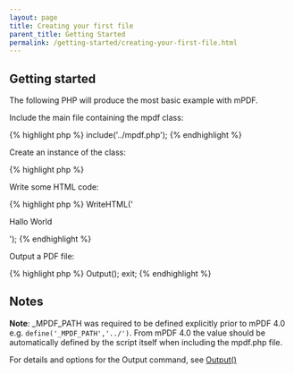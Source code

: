```yaml
---
layout: page
title: Creating your first file
parent_title: Getting Started
permalink: /getting-started/creating-your-first-file.html
---
```


<div id="bpmbook" class="bpmbook" style="direction:ltr;">
<div class="topic_user_field">
<div id="U0">
<h2>Getting started</h2>
<p>The following PHP will produce the most basic example with mPDF.</p>
<p>Include the main file containing the mpdf class:</p>

{% highlight php %}
include('../mpdf.php');
{% endhighlight %}

<p>Create an instance of the class:</p>

{% highlight php %}
<?php

$mpdf=new mPDF();
{% endhighlight %}

<p>Write some HTML code:</p>

{% highlight php %}
<?php

$mpdf->WriteHTML('<p>Hallo World</p>');
{% endhighlight %}

<p>Output a PDF file:</p>

{% highlight php %}
<?php

$mpdf->Output();

exit;
{% endhighlight %}

<h2>Notes</h2>

<div class="alert alert-info" role="alert"><b>Note</b>: <span class="smallblock">_MPDF_PATH</span> was required to be defined explicitly prior to mPDF 4.0 e.g. <code>define('_MPDF_PATH','../')</code>. From mPDF 4.0 the value should be automatically defined by the script itself when including the mpdf.php file.</div>
<p>For details and options for the Output command, see&nbsp;<a href="/reference/mpdf-functions/output.html">Output()</a></p>
</div>
</div>

